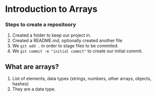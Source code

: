 # Introduction to Arrays


### Steps to create a repositoory
1. Created a folder to keep our project in.
2. Created a README.md, optionally created another file
3. We `git add .` in order to stage files to be commited.
4. We `git commit -m "initial commit"` to create our initial commit.





## What are arrays?
1. List of elements, data types (strings, numbers, other arrays, objects, hashes)
2. They are a data type.